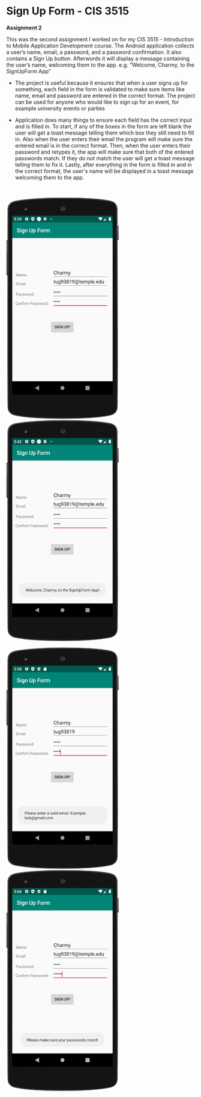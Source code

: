 # Sign Up Form - CIS 3515

**Assignment 2**

This was the second assignment I worked on for my CIS 3515 - Introduction to Mobile Application Development course. 
The Android application collects a user’s name, email, a password, and a password confirmation. It also contains a Sign Up button. Afterwords it will display a message containing the user’s name, welcoming them to the app. e.g. “Welcome, Charmy, to the SignUpForm App”

- The project is useful because it ensures that when a user signs up for something, each field in the form is validated 
to make sure items like name, email and password are entered in the correct format. The project can be used for anyone 
who would like to sign up for an event, for example university events or parties

- Application does many things to ensure each field has the correct input and is filled in. To start, if any of the boxes
in the form are left blank the user will get a toast message telling them which box they still need to fill in. Also when
the user enters their email the program will make sure the entered email is in the correct format. Then, when the user enters
their password and retypes it, the app will make sure that both of the entered passwords match. If they do not match the 
user will get a toast message telling them to fix it. Lastly, after everything in the form is filled in and in the correct 
format, the user's name will be displayed in a toast message welcoming them to the app. 
<br />

<img src="Images/Screenshot1.png" width="300">  <img src="Images/Screenshot2.png" width="300">

<img src="Images/Screenshot3.png" width="300">  <img src="Images/Screenshot4.png" width="300">


